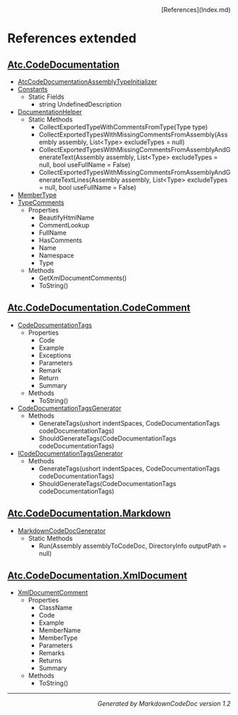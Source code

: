 <div style='text-align: right'>
[References](Index.md)
</div>

# References extended

## [Atc.CodeDocumentation](Atc.CodeDocumentation.md)

- [AtcCodeDocumentationAssemblyTypeInitializer](Atc.CodeDocumentation.md#atccodedocumentationassemblytypeinitializer)
- [Constants](Atc.CodeDocumentation.md#constants)
  -  Static Fields
     - string UndefinedDescription
- [DocumentationHelper](Atc.CodeDocumentation.md#documentationhelper)
  -  Static Methods
     - CollectExportedTypeWithCommentsFromType(Type type)
     - CollectExportedTypesWithMissingCommentsFromAssembly(Assembly assembly, List&lt;Type&gt; excludeTypes = null)
     - CollectExportedTypesWithMissingCommentsFromAssemblyAndGenerateText(Assembly assembly, List&lt;Type&gt; excludeTypes = null, bool useFullName = False)
     - CollectExportedTypesWithMissingCommentsFromAssemblyAndGenerateTextLines(Assembly assembly, List&lt;Type&gt; excludeTypes = null, bool useFullName = False)
- [MemberType](Atc.CodeDocumentation.md#membertype)
- [TypeComments](Atc.CodeDocumentation.md#typecomments)
  -  Properties
     - BeautifyHtmlName
     - CommentLookup
     - FullName
     - HasComments
     - Name
     - Namespace
     - Type
  -  Methods
     - GetXmlDocumentComments()
     - ToString()

## [Atc.CodeDocumentation.CodeComment](Atc.CodeDocumentation.CodeComment.md)

- [CodeDocumentationTags](Atc.CodeDocumentation.CodeComment.md#codedocumentationtags)
  -  Properties
     - Code
     - Example
     - Exceptions
     - Parameters
     - Remark
     - Return
     - Summary
  -  Methods
     - ToString()
- [CodeDocumentationTagsGenerator](Atc.CodeDocumentation.CodeComment.md#codedocumentationtagsgenerator)
  -  Methods
     - GenerateTags(ushort indentSpaces, CodeDocumentationTags codeDocumentationTags)
     - ShouldGenerateTags(CodeDocumentationTags codeDocumentationTags)
- [ICodeDocumentationTagsGenerator](Atc.CodeDocumentation.CodeComment.md#icodedocumentationtagsgenerator)
  -  Methods
     - GenerateTags(ushort indentSpaces, CodeDocumentationTags codeDocumentationTags)
     - ShouldGenerateTags(CodeDocumentationTags codeDocumentationTags)

## [Atc.CodeDocumentation.Markdown](Atc.CodeDocumentation.Markdown.md)

- [MarkdownCodeDocGenerator](Atc.CodeDocumentation.Markdown.md#markdowncodedocgenerator)
  -  Static Methods
     - Run(Assembly assemblyToCodeDoc, DirectoryInfo outputPath = null)

## [Atc.CodeDocumentation.XmlDocument](Atc.CodeDocumentation.XmlDocument.md)

- [XmlDocumentComment](Atc.CodeDocumentation.XmlDocument.md#xmldocumentcomment)
  -  Properties
     - ClassName
     - Code
     - Example
     - MemberName
     - MemberType
     - Parameters
     - Remarks
     - Returns
     - Summary
  -  Methods
     - ToString()

<hr /><div style='text-align: right'><i>Generated by MarkdownCodeDoc version 1.2</i></div>
